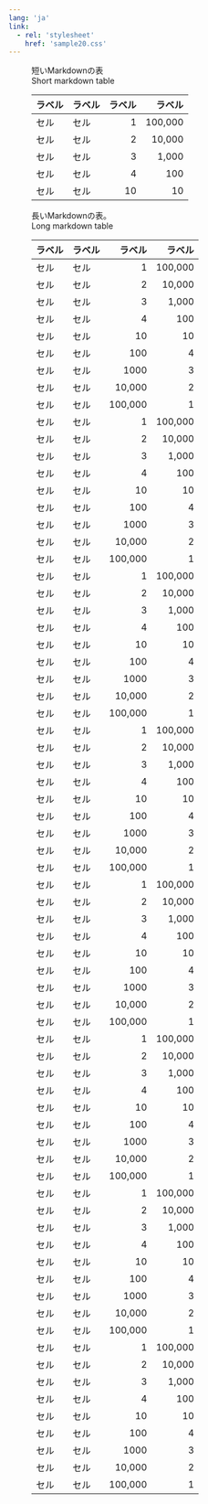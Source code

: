 ```yaml
---
lang: 'ja'
link:
  - rel: 'stylesheet'
    href: 'sample20.css'
---
```

<figure class="table" id="short-table">
  <figcaption><div lang="ja">短いMarkdownの表</div><div lang="en">Short markdown table</div></figcaption>

| ラベル | ラベル | ラベル | ラベル |
| :-- | :-- | --: | --: |
| セル | セル | 1 | 100,000 |
| セル | セル | 2 | 10,000 |
| セル | セル | 3 | 1,000 |
| セル | セル | 4 | 100 |
| セル | セル | 10 | 10 |

</figure>

<figure class="table" id="long-table" style="float: none;">
  <figcaption><div lang="ja">長いMarkdownの表。</div><div lang="en">Long markdown table</div></figcaption>

| ラベル | ラベル | ラベル | ラベル |
| :-- | :-- | --: | --: |
| セル | セル | 1 | 100,000 |
| セル | セル | 2 | 10,000 |
| セル | セル | 3 | 1,000 |
| セル | セル | 4 | 100 |
| セル | セル | 10 | 10 |
| セル | セル | 100 | 4 |
| セル | セル | 1000 | 3 |
| セル | セル | 10,000 | 2 |
| セル | セル | 100,000 | 1 |
| セル | セル | 1 | 100,000 |
| セル | セル | 2 | 10,000 |
| セル | セル | 3 | 1,000 |
| セル | セル | 4 | 100 |
| セル | セル | 10 | 10 |
| セル | セル | 100 | 4 |
| セル | セル | 1000 | 3 |
| セル | セル | 10,000 | 2 |
| セル | セル | 100,000 | 1 |
| セル | セル | 1 | 100,000 |
| セル | セル | 2 | 10,000 |
| セル | セル | 3 | 1,000 |
| セル | セル | 4 | 100 |
| セル | セル | 10 | 10 |
| セル | セル | 100 | 4 |
| セル | セル | 1000 | 3 |
| セル | セル | 10,000 | 2 |
| セル | セル | 100,000 | 1 |
| セル | セル | 1 | 100,000 |
| セル | セル | 2 | 10,000 |
| セル | セル | 3 | 1,000 |
| セル | セル | 4 | 100 |
| セル | セル | 10 | 10 |
| セル | セル | 100 | 4 |
| セル | セル | 1000 | 3 |
| セル | セル | 10,000 | 2 |
| セル | セル | 100,000 | 1 |
| セル | セル | 1 | 100,000 |
| セル | セル | 2 | 10,000 |
| セル | セル | 3 | 1,000 |
| セル | セル | 4 | 100 |
| セル | セル | 10 | 10 |
| セル | セル | 100 | 4 |
| セル | セル | 1000 | 3 |
| セル | セル | 10,000 | 2 |
| セル | セル | 100,000 | 1 |
| セル | セル | 1 | 100,000 |
| セル | セル | 2 | 10,000 |
| セル | セル | 3 | 1,000 |
| セル | セル | 4 | 100 |
| セル | セル | 10 | 10 |
| セル | セル | 100 | 4 |
| セル | セル | 1000 | 3 |
| セル | セル | 10,000 | 2 |
| セル | セル | 100,000 | 1 |
| セル | セル | 1 | 100,000 |
| セル | セル | 2 | 10,000 |
| セル | セル | 3 | 1,000 |
| セル | セル | 4 | 100 |
| セル | セル | 10 | 10 |
| セル | セル | 100 | 4 |
| セル | セル | 1000 | 3 |
| セル | セル | 10,000 | 2 |
| セル | セル | 100,000 | 1 |
| セル | セル | 1 | 100,000 |
| セル | セル | 2 | 10,000 |
| セル | セル | 3 | 1,000 |
| セル | セル | 4 | 100 |
| セル | セル | 10 | 10 |
| セル | セル | 100 | 4 |
| セル | セル | 1000 | 3 |
| セル | セル | 10,000 | 2 |
| セル | セル | 100,000 | 1 |

</figure>